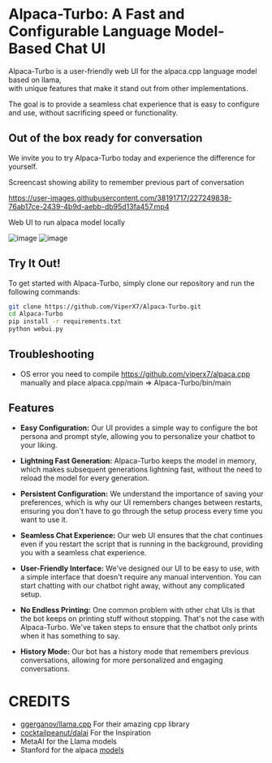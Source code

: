 # Alpaca-Turbo: A Fast and Configurable Language Model-Based Chat UI

Alpaca-Turbo is a user-friendly web UI for the alpaca.cpp language model based on llama,  
with unique features that make it stand out from other implementations.

The goal is to provide a seamless chat experience that is easy to configure and use, without sacrificing speed or functionality.

## Out of the box ready for conversation

We invite you to try Alpaca-Turbo today and experience the difference for yourself.

Screencast showing ability to remember previous part of conversation  

https://user-images.githubusercontent.com/38191717/227249838-76ab17ce-2439-4b9d-aebb-db95d13fa457.mp4

Web UI to run alpaca model locally

![image](https://user-images.githubusercontent.com/38191717/227250115-165240e7-1e71-4f7b-afe4-ec0691a68466.png)
![image](https://user-images.githubusercontent.com/38191717/227250289-6f4c0697-4367-4bce-a9a1-94e47433717a.png)



## Try It Out!

To get started with Alpaca-Turbo, simply clone our repository and run the following commands:

```bash
git clone https://github.com/ViperX7/Alpaca-Turbo.git
cd Alpaca-Turbo
pip install -r requirements.txt
python webui.py
```
## Troubleshooting 
- OS error
  you need to compile https://github.com/viperx7/alpaca.cpp
  manually and place alpaca.cpp/main => Alpaca-Turbo/bin/main



## Features

- **Easy Configuration:** Our UI provides a simple way to configure the bot persona and prompt style, allowing you to personalize your chatbot to your liking.




- **Lightning Fast Generation:** Alpaca-Turbo keeps the model in memory, which makes subsequent generations lightning fast, without the need to reload the model for every generation.
- **Persistent Configuration:** We understand the importance of saving your preferences, which is why our UI remembers changes between restarts, ensuring you don't have to go through the setup process every time you want to use it.
- **Seamless Chat Experience:** Our web UI ensures that the chat continues even if you restart the script that is running in the background, providing you with a seamless chat experience.
- **User-Friendly Interface:** We've designed our UI to be easy to use, with a simple interface that doesn't require any manual intervention. You can start chatting with our chatbot right away, without any complicated setup.
- **No Endless Printing:** One common problem with other chat UIs is that the bot keeps on printing stuff without stopping. That's not the case with Alpaca-Turbo. We've taken steps to ensure that the chatbot only prints when it has something to say.
- **History Mode:** Our bot has a history mode that remembers previous conversations, allowing for more personalized and engaging conversations.


# CREDITS

- [ggerganov/llama.cpp](https//github.com/ggerganov/llama.cpp) For their amazing cpp library
- [cocktailpeanut/dalai](https://github.com/cocktailpeanut/dalai) For the Inspiration
- MetaAI for the Llama models
- Stanford for the alpaca [models](https://github.com/tatsu-lab/stanford_alpaca) 







